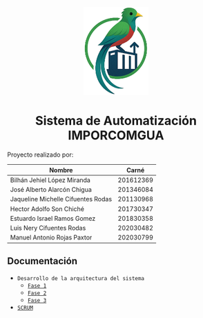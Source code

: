 <p align="center">
  <img src="./docs/assets/logo-IMPORCOMGUA.png" alt="LOGO_IMPORCOMGUA" width="150"/>
</p>
<h1 align="center">Sistema de Automatización IMPORCOMGUA</h1>


Proyecto realizado por:

| Nombre                                   | Carné     |
|------------------------------------------|-----------|
| Bilhán Jehiel López Miranda              | 201612369 |
| José Alberto Alarcón Chigua              | 201346084 |
| Jaqueline Michelle Cifuentes Rodas       | 201130968 |
| Hector Adolfo Son Chiché                 | 201730347 |
| Estuardo Israel Ramos Gomez              | 201830358 |
| Luis Nery Cifuentes Rodas                | 202030482 |
| Manuel Antonio Rojas Paxtor              | 202030799 |

## Documentación
- `Desarrollo de la arquitectura del sistema`
    - [`Fase 1`](./docs/phase-1/) 
    - [`Fase 2`](./docs/phase-2/) 
    - [`Fase 3`](./docs/phase-3/) 
- [`SCRUM`](./scrum/)

